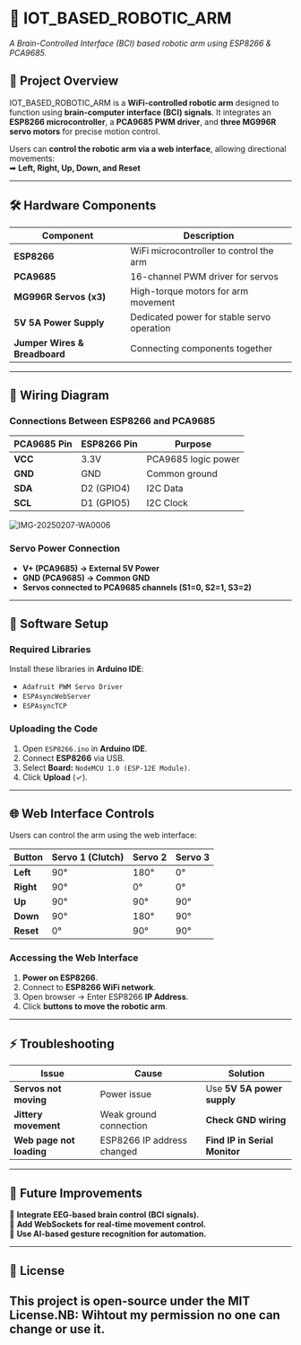 # 🤖 IOT_BASED_ROBOTIC_ARM

*A Brain-Controlled Interface (BCI) based robotic arm using ESP8266 & PCA9685.*

## 🚀 **Project Overview**
IOT_BASED_ROBOTIC_ARM is a **WiFi-controlled robotic arm** designed to function using **brain-computer interface (BCI) signals**. It integrates an **ESP8266 microcontroller**, a **PCA9685 PWM driver**, and **three MG996R servo motors** for precise motion control.

Users can **control the robotic arm via a web interface**, allowing directional movements:  
➡ **Left, Right, Up, Down, and Reset**  

---

## 🛠 **Hardware Components**
| Component       | Description |
|----------------|-------------|
| **ESP8266** | WiFi microcontroller to control the arm |
| **PCA9685** | 16-channel PWM driver for servos |
| **MG996R Servos (x3)** | High-torque motors for arm movement |
| **5V 5A Power Supply** | Dedicated power for stable servo operation |
| **Jumper Wires & Breadboard** | Connecting components together |

---

## 🔌 **Wiring Diagram**
### **Connections Between ESP8266 and PCA9685**
| PCA9685 Pin | ESP8266 Pin | Purpose |
|------------|------------|---------|
| **VCC** | 3.3V | PCA9685 logic power |
| **GND** | GND | Common ground |
| **SDA** | D2 (GPIO4) | I2C Data |
| **SCL** | D1 (GPIO5) | I2C Clock |


![IMG-20250207-WA0006](https://github.com/user-attachments/assets/3747ab3a-59df-4d4c-831e-f1f4e03699e8)



### **Servo Power Connection**
- **V+ (PCA9685) → External 5V Power**
- **GND (PCA9685) → Common GND**
- **Servos connected to PCA9685 channels (S1=0, S2=1, S3=2)**

---

## 💾 **Software Setup**
### **Required Libraries**
Install these libraries in **Arduino IDE**:
- `Adafruit PWM Servo Driver`
- `ESPAsyncWebServer`
- `ESPAsyncTCP`

### **Uploading the Code**
1. Open `ESP8266.ino` in **Arduino IDE**.
2. Connect **ESP8266** via USB.
3. Select **Board:** `NodeMCU 1.0 (ESP-12E Module)`.
4. Click **Upload** (✓).

---

## 🌐 **Web Interface Controls**
Users can control the arm using the web interface:

| **Button** | **Servo 1 (Clutch)** | **Servo 2** | **Servo 3** |
|------------|----------------|---------|---------|
| **Left** | 90° | 180° | 0° |
| **Right** | 90° | 0° | 0° |
| **Up** | 90° | 90° | 90° |
| **Down** | 90° | 180° | 90° |
| **Reset** | 0° | 90° | 90° |

### **Accessing the Web Interface**
1. **Power on ESP8266**.
2. Connect to **ESP8266 WiFi network**.
3. Open browser → Enter ESP8266 **IP Address**.
4. Click **buttons to move the robotic arm**.

---

## ⚡ **Troubleshooting**
| **Issue** | **Cause** | **Solution** |
|-----------|----------|-------------|
| **Servos not moving** | Power issue | Use **5V 5A power supply** |
| **Jittery movement** | Weak ground connection | **Check GND wiring** |
| **Web page not loading** | ESP8266 IP address changed | **Find IP in Serial Monitor** |

---

## 🎯 **Future Improvements**
🚀 **Integrate EEG-based brain control (BCI signals).**  
🚀 **Add WebSockets for real-time movement control.**  
🚀 **Use AI-based gesture recognition for automation.**  

---


## 📜 **License**
This project is **open-source** under the **MIT License**.NB: Wihtout my permission no one can change or use it.
---
